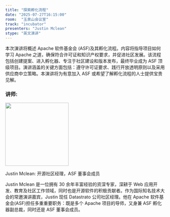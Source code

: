 ```yaml
---
title: "探索孵化流程"
date: "2025-07-27T16:15:00"
room:  "玉泉山会议室"
track: "incubator"
presenters: "Justin Mclean"
stype: "英文演讲"
---
```


本次演讲将概述 Apache 软件基金会 (ASF)及其孵化流程。内容将指导项目如何学习 Apache 之道，确保符合许可证和知识产权要求，并促进社区发展。该流程包括创建提案、进入孵化器、专注于社区建设和版本发布，最终毕业成为 ASF 顶级项目。演讲涵盖的关键方面包括：遵守许可证要求、践行开放透明原则以及采用供应商中立策略。本演讲将为有意加入 ASF 或希望了解孵化流程的人士提供宝贵见解。

### 讲师:

<img src="https://sessionize.com/image/f7f9-400o400o1-psgL8jgznDsATwZF9JLL66.jpg" width="200" /><br/>

Justin Mclean: 开源社区经理，ASF 董事会成员

Justin Mclean 是一位拥有 30 余年丰富经验的资深专家，深耕于 Web 应用开发、教育及社区工作领域，同时也是开源软件的积极贡献者。作为国际知名技术大会的常邀演讲嘉宾，Justin 现任 Datastrato 公司社区经理。他在 Apache 软件基金会(ASF)担任多重重要职务：既是多个 Apache 项目的导师，又身兼 ASF 孵化器副总裁，同时还是 ASF 董事会成员。